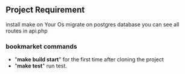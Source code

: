 
## Project Requirement
install make on Your Os
migrate on postgres database
you can see all routes in api.php
### bookmarket commands

- "**make build start**" for the first time after cloning the project
- "**make test**" run test.
